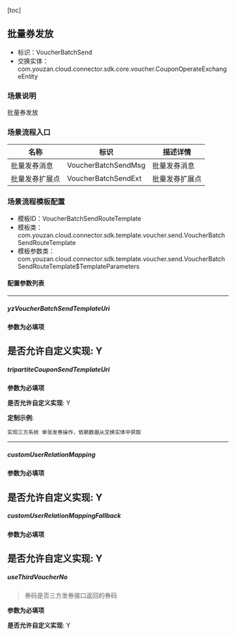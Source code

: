 [toc]

## 批量券发放
- 标识：VoucherBatchSend
- 交换实体：com.youzan.cloud.connector.sdk.core.voucher.CouponOperateExchangeEntity
### 场景说明
批量券发放
### 场景流程入口

名称 | 标识 | 描述详情
---|---|---
批量发券消息 | VoucherBatchSendMsg | 批量发券消息
批量发券扩展点 | VoucherBatchSendExt | 批量发券扩展点

### 场景流程模板配置
- 模板ID：VoucherBatchSendRouteTemplate
- 模板类：com.youzan.cloud.connector.sdk.template.voucher.send.VoucherBatchSendRouteTemplate
- 模板参数类：com.youzan.cloud.connector.sdk.template.voucher.send.VoucherBatchSendRouteTemplate$TemplateParameters

#### 配置参数列表

---
##### yzVoucherBatchSendTemplateUri
> 

**参数为必填项**


**是否允许自定义实现**: Y
---
##### tripartiteCouponSendTemplateUri
> 

**参数为必填项**


**是否允许自定义实现**: Y

**定制示例**:
```
实现三方系统 单张发券操作，依赖数据从交换实体中获取
```
---
##### customUserRelationMapping
> 

**参数为必填项**


**是否允许自定义实现**: Y
---
##### customUserRelationMappingFallback
> 

**参数为必填项**


**是否允许自定义实现**: Y
---
##### useThirdVoucherNo
> 券码是否三方发券接口返回的券码

**参数为必填项**


**是否允许自定义实现**: Y

